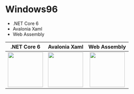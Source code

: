 # Windows96


- .NET Core 6
- Avalonia Xaml
- Web Assembly

| .NET Core 6 | Avalonia Xaml | Web Assembly |
|:-----:|:-------:|:------------:|
| <img src="https://user-images.githubusercontent.com/52397976/198058657-ecd3ee37-944a-4a10-b422-38b72f0c21c1.png" style="width: 110px"/> | <img src="https://user-images.githubusercontent.com/52397976/198058193-24f586e4-43c2-4f5e-9ba2-80c6c6e99a4b.png" style="width:110px"/> | <img src="https://user-images.githubusercontent.com/52397976/198054239-d2a65da9-02ed-4b7f-91ff-49561b357b9d.svg" style="width: 110px"/> |
